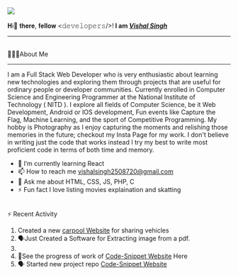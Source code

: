 <a href="#">
<img src="https://raw.githubusercontent.com/rodrigograca31/rodrigograca31/master/matrix.svg" /></a>
<br><br>𝐇i👋 𝐭𝐡𝐞𝐫𝐞, 𝐟𝐞𝐥𝐥𝐨𝐰 <𝚍𝚎𝚟𝚎𝚕𝚘𝚙𝚎𝚛𝚜/>!<b> I am <i><a href="">Vishal Singh</a></i></b>
<hr height="1px"><br>🙋🏽‍♂️About Me<hr>
 I am a Full Stack Web Developer who is very enthusiastic about learning new technologies and exploring them through projects that are useful for ordinary people or developer communities. Currently enrolled in Computer Science and Engineering Programmer at the National Institute of Technology ( NITD ). I explore all fields of Computer Science, be it Web Development, Android or IOS development, Fun events like Capture the Flag, Machine Learning, and the sport of Competitive Programming. My hobby is Photography as I enjoy capturing the moments and relishing those memories in the future; checkout my Insta Page for my work. I don't believe in writing just the code that works instead I try my best to write most proficient code in terms of both time and memory.<br>
 <ul>
 <li>🌱 I’m currently learning React</li>
 <li>📫 How to reach me <a href="mailto:vishalsingh2508720@gmail.com">vishalsingh2508720@gmail.com</a></li>
 <li>💬 Ask me about HTML, CSS, JS, PHP, C</li>
 <li>⚡ Fun fact I love listing movies explaination and skatting</li>
 </ul>
  <br>
 ⚡ Recent Activity
 <ol>
 <li>Created a new <a href="http://carpool.epizy.com">carpool Website</a>  for sharing vehicles</li>
 <li>🗣Just Created a Software for Extracting image from a pdf.<li>
 <li>🔭See the progress of work of <a href="http://codeassistor.epizy.com">Code-Snippet Website</a> Here</li>
<li>🗣 Started new project repo <a href="https://github.com/voltsyjr/Code-Snippet-Website">Code-Snippet Website</a></li>
<!-- <li>🎉 Merged PR #18 in COPS-IITBHU/csoc-2021-algorithms</li>
<li>❌ Closed PR #3 in COPS-IITBHU/csoc-2021-algorithms</li>
<li>🗣 Commented on #3 in COPS-IITBHU/csoc-2021-algorithms</li> -->
 </ol>
 
 
 
 
 
 
 
 
 
 
<!--
**voltsyjr/voltsyjr** is a ✨ _special_ ✨ repository because its `README.md` (this file) appears on your GitHub profile.

Here are some ideas to get you started:

- 🔭 I’m currently working on ...
- 🌱 I’m currently learning ...
- 👯 I’m looking to collaborate on ...
- 🤔 I’m looking for help with ...
- 💬 Ask me about ...
- 📫 How to reach me: ...
- 😄 Pronouns: ...
- ⚡ Fun fact: ...


https://github.com/larymak
-->
